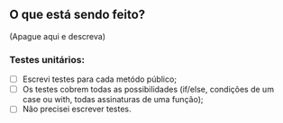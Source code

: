 ## O que está sendo feito?

(Apague aqui e descreva)

### Testes unitários:

- [ ] Escrevi testes para cada metódo público;
- [ ] Os testes cobrem todas as possibilidades (if/else, condições de um case ou with, todas assinaturas de uma função);
- [ ] Não precisei escrever testes.